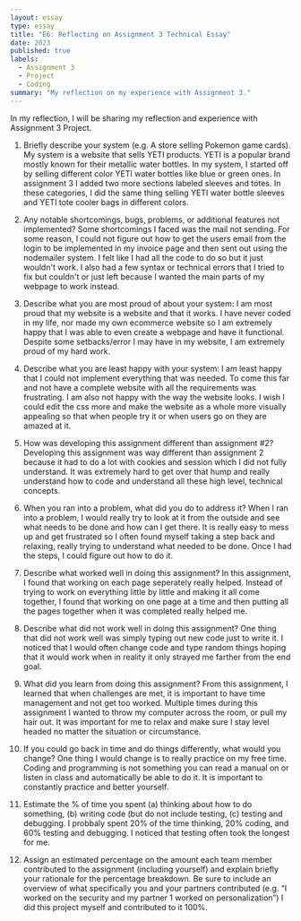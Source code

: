 ```yaml
---
layout: essay
type: essay
title: "E6: Reflecting on Assignment 3 Technical Essay"
date: 2023 
published: true
labels:
  - Assignment 3
  - Project
  - Coding
summary: "My reflection on my experience with Assignment 3."
---
```

In my reflection, I will be sharing my reflection and experience with Assignment 3 Project. 

1. Briefly describe your system (e.g. A store selling Pokemon game cards). My system is a website that sells YETI products. YETI is a popular brand mostly known for their metallic water bottles. In my system, I started off by selling different color YETI water bottles like blue or green ones. In assignment 3 I added two more sections labeled sleeves and totes. In these categories, I did the same thing selling YETI water bottle sleeves and YETI tote cooler bags in different colors. 

2. Any notable shortcomings, bugs, problems, or additional features not implemented? Some shortcomings I faced was the mail not sending. For some reason, I could not figure out how to get the users email from the login to be implemented in my invoice page and then sent out using the nodemailer system. I felt like I had all the code to do so but it just wouldn't work. I also had a few syntax or technical errors that I tried to fix but couldn't or just left because I wanted the main parts of my webpage to work instead. 

3. Describe what you are most proud of about your system: I am most proud that my website is a website and that it works. I have never coded in my life, nor made my own ecommerce website so I am extremely happy that I was able to even create a webpage and have it functional. Despite some setbacks/error I may have in my website, I am extremely proud of my hard work. 

4. Describe what you are least happy with your system: I am least happy that I could not implement everything that was needed. To come this far and not have a complete website with all the requirements was frustrating. I am also not happy with the way the website looks. I wish I could edit the css more and make the website as a whole more visually appealing so that when people try it or when users go on they are amazed at it.

5. How was developing this assignment different than assignment #2? Developing this assignment was way different than assignment 2 because it had to do a lot with cookies and session which I did not fully understand. It was extremely hard to get over that hump and really understand how to code and understand all these high level, technical concepts. 

6. When you ran into a problem, what did you do to address it? When I ran into a problem, I would really try to look at it from the outside and see what needs to be done and how can I get there. It is really easy to mess up and get frustrated so I often found myself taking a step back and relaxing, really trying to understand what needed to be done. Once I had the steps, I could figure out how to do it. 

7. Describe what worked well in doing this assignment? In this assignment, I found that working on each page seperately really helped. Instead of trying to work on everything little by little and making it all come together, I found that working on one page at a time and then putting all the pages together when it was completed really helped me.

8. Describe what did not work well in doing this assignment? One thing that did not work well was simply typing out new code just to write it. I noticed that I would often change code and type random things hoping that it would work when in reality it only strayed me farther from the end goal.

9. What did you learn from doing this assignment? From this assignment, I learned that when challenges are met, it is important to have time management and not get too worked. Multiple times during this assignment I wanted to throw my computer across the room, or pull my hair out. It was important for me to relax and make sure I stay level headed no matter the situation or circumstance. 

10. If you could go back in time and do things differently, what would you change? One thing I would change is to really practice on my free time. Coding and programming is not something you can read a manual on or listen in class and automatically be able to do it. It is important to constantly practice and better yourself. 

11. Estimate the % of time you spent (a) thinking about how to do something, (b) writing code (but do not include testing, (c) testing and debugging. I probbaly spent 20% of the time thinking, 20% coding, and 60% testing and debugging. I noticed that testing often took the longest for me.

12. Assign an estimated percentage on the amount each team member contributed to the assignment (including yourself) and explain briefly your rationale for the percentage breakdown. Be sure to include an overview of what specifically you and your partners contributed (e.g. “I worked on the security and my partner 1 worked on personalization”) I did this project myself and contributed to it 100%.
